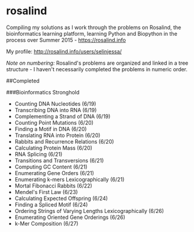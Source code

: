 # rosalind

Compiling my solutions as I work through the problems on Rosalind, the bioinformatics learning platform, learning Python and Biopython in the process over Summer 2015 - https://rosalind.info

My profile: http://rosalind.info/users/selinjessa/

*Note on numbering:* Rosalind's problems are organized and linked in a tree structure - I haven't necessarily completed the problems in numeric order.

##Completed

###Bioinformatics Stronghold
* Counting DNA Nucleotides (6/19)
* Transcribing DNA into RNA (6/19)
* Complementing a Strand of DNA (6/19)
* Counting Point Mutations (6/20)
* Finding a Motif in DNA (6/20)
* Translating RNA into Protein (6/20)
* Rabbits and Recurrence Relations (6/20)
* Calculating Protein Mass (6/20)
* RNA Splicing (6/21)
* Transitions and Transversions (6/21)
* Computing GC Content (6/21)
* Enumerating Gene Orders (6/21)
* Enumerating k-mers Lexicographically (6/21)
* Mortal Fibonacci Rabbits (6/22)
* Mendel's First Law (6/23)
* Calculating Expected Offspring (6/24)
* Finding a Spliced Motif (6/24)
* Ordering Strings of Varying Lengths Lexicographically (6/26)
* Enumerating Oriented Gene Orderings (6/26)
* k-Mer Composition (6/27)

